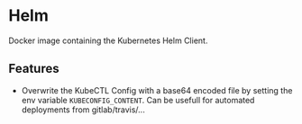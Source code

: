 # Helm

Docker image containing the Kubernetes Helm Client.

## Features

* Overwrite the KubeCTL Config with a base64 encoded file by setting the env variable `KUBECONFIG_CONTENT`. Can be usefull for automated deployments from gitlab/travis/...
